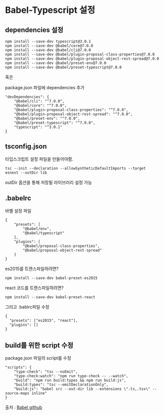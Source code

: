 # Babel-Typescript 설정

## dependencies 설정

```
npm install --save-dev typescript@3.0.1
npm install --save-dev @babel/core@7.0.0
npm install --save-dev @babel/cli@7.0.0
npm install --save-dev @babel/plugin-proposal-class-properties@7.0.0
npm install --save-dev @babel/plugin-proposal-object-rest-spread@7.0.0
npm install --save-dev @babel/preset-env@7.0.0
npm install --save-dev @babel/preset-typescript@7.0.0
```

혹은 

package.json 파일에 dependencies 추가

```
"devDependencies": {
    "@babel/cli": "^7.0.0",
    "@babel/core": "^7.0.0",
    "@babel/plugin-proposal-class-properties": "^7.0.0",
    "@babel/plugin-proposal-object-rest-spread": "^7.0.0",
    "@babel/preset-env": "^7.0.0",
    "@babel/preset-typescript": "^7.0.0",
    "typescript": "^3.0.1"
}
```

## tsconfig.json 

타입스크립트 설정 파일을 만들어야함.

```
tsc --init --declaration --allowSyntheticDefaultImports --target esnext --outDir lib
```

outDir 옵션을 통해 저장될 라이브러리 설정 가능

## .babelrc

바벨 설정 파일

```
{
    "presets": [
        "@babel/env",
        "@babel/typescript"
    ],
    "plugins": [
        "@babel/proposal-class-properties",
        "@babel/proposal-object-rest-spread"
    ]
}
```

es2015를 트랜스파일하려면?

```
npm install --save-dev babel-preset-es2015
```

react 코드를 트랜스파일하려면?

```
npm install --save-dev babel-preset-react
```

그리고 .bablrc파일 수정

```
{
  "presets": ["es2015", "react"],
  "plugins": []
}
```

## build를 위한 script 수정

package.json 파일의 script를 수정

```
"scripts": {
    "type-check": "tsc --noEmit",
    "type-check:watch": "npm run type-check -- --watch",
    "build": "npm run build:types && npm run build:js",
    "build:types": "tsc --emitDeclarationOnly",
    "build:js": "babel src --out-dir lib --extensions \".ts,.tsx\" --source-maps inline"
}
```

출처 : [Babel github](https://github.com/Microsoft/TypeScript-Babel-Starter)
